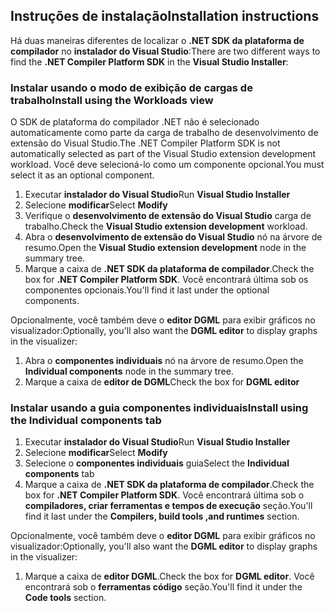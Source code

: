 ## <a name="installation-instructions"></a><span data-ttu-id="419f6-101">Instruções de instalação</span><span class="sxs-lookup"><span data-stu-id="419f6-101">Installation instructions</span></span> 

<span data-ttu-id="419f6-102">Há duas maneiras diferentes de localizar o **.NET SDK da plataforma de compilador** no **instalador do Visual Studio**:</span><span class="sxs-lookup"><span data-stu-id="419f6-102">There are two different ways to find the **.NET Compiler Platform SDK** in the **Visual Studio Installer**:</span></span>

### <a name="install-using-the-workloads-view"></a><span data-ttu-id="419f6-103">Instalar usando o modo de exibição de cargas de trabalho</span><span class="sxs-lookup"><span data-stu-id="419f6-103">Install using the Workloads view</span></span>

<span data-ttu-id="419f6-104">O SDK de plataforma do compilador .NET não é selecionado automaticamente como parte da carga de trabalho de desenvolvimento de extensão do Visual Studio.</span><span class="sxs-lookup"><span data-stu-id="419f6-104">The .NET Compiler Platform SDK is not automatically selected as part of the Visual Studio extension development workload.</span></span> <span data-ttu-id="419f6-105">Você deve selecioná-lo como um componente opcional.</span><span class="sxs-lookup"><span data-stu-id="419f6-105">You must select it as an optional component.</span></span>

1. <span data-ttu-id="419f6-106">Executar **instalador do Visual Studio**</span><span class="sxs-lookup"><span data-stu-id="419f6-106">Run **Visual Studio Installer**</span></span> 
1. <span data-ttu-id="419f6-107">Selecione **modificar**</span><span class="sxs-lookup"><span data-stu-id="419f6-107">Select **Modify**</span></span> 
1. <span data-ttu-id="419f6-108">Verifique o **desenvolvimento de extensão do Visual Studio** carga de trabalho.</span><span class="sxs-lookup"><span data-stu-id="419f6-108">Check the **Visual Studio extension development** workload.</span></span>
1. <span data-ttu-id="419f6-109">Abra o **desenvolvimento de extensão do Visual Studio** nó na árvore de resumo.</span><span class="sxs-lookup"><span data-stu-id="419f6-109">Open the **Visual Studio extension development** node in the summary tree.</span></span>
1. <span data-ttu-id="419f6-110">Marque a caixa de **.NET SDK da plataforma de compilador**.</span><span class="sxs-lookup"><span data-stu-id="419f6-110">Check the box for **.NET Compiler Platform SDK**.</span></span> <span data-ttu-id="419f6-111">Você encontrará última sob os componentes opcionais.</span><span class="sxs-lookup"><span data-stu-id="419f6-111">You'll find it last under the optional components.</span></span>

<span data-ttu-id="419f6-112">Opcionalmente, você também deve o **editor DGML** para exibir gráficos no visualizador:</span><span class="sxs-lookup"><span data-stu-id="419f6-112">Optionally, you'll also want the **DGML editor** to display graphs in the visualizer:</span></span>

1. <span data-ttu-id="419f6-113">Abra o **componentes individuais** nó na árvore de resumo.</span><span class="sxs-lookup"><span data-stu-id="419f6-113">Open the **Individual components** node in the summary tree.</span></span>
1. <span data-ttu-id="419f6-114">Marque a caixa de **editor de DGML**</span><span class="sxs-lookup"><span data-stu-id="419f6-114">Check the box for **DGML editor**</span></span>

### <a name="install-using-the-individual-components-tab"></a><span data-ttu-id="419f6-115">Instalar usando a guia componentes individuais</span><span class="sxs-lookup"><span data-stu-id="419f6-115">Install using the Individual components tab</span></span>

1. <span data-ttu-id="419f6-116">Executar **instalador do Visual Studio**</span><span class="sxs-lookup"><span data-stu-id="419f6-116">Run **Visual Studio Installer**</span></span> 
1. <span data-ttu-id="419f6-117">Selecione **modificar**</span><span class="sxs-lookup"><span data-stu-id="419f6-117">Select **Modify**</span></span> 
1. <span data-ttu-id="419f6-118">Selecione o **componentes individuais** guia</span><span class="sxs-lookup"><span data-stu-id="419f6-118">Select the **Individual components** tab</span></span> 
1. <span data-ttu-id="419f6-119">Marque a caixa de **.NET SDK da plataforma de compilador**.</span><span class="sxs-lookup"><span data-stu-id="419f6-119">Check the box for **.NET Compiler Platform SDK**.</span></span> <span data-ttu-id="419f6-120">Você encontrará última sob o **compiladores, criar ferramentas e tempos de execução** seção.</span><span class="sxs-lookup"><span data-stu-id="419f6-120">You'll find it last under the **Compilers, build tools ,and runtimes** section.</span></span>

<span data-ttu-id="419f6-121">Opcionalmente, você também deve o **editor DGML** para exibir gráficos no visualizador:</span><span class="sxs-lookup"><span data-stu-id="419f6-121">Optionally, you'll also want the **DGML editor** to display graphs in the visualizer:</span></span>

1. <span data-ttu-id="419f6-122">Marque a caixa de **editor DGML**.</span><span class="sxs-lookup"><span data-stu-id="419f6-122">Check the box for **DGML editor**.</span></span> <span data-ttu-id="419f6-123">Você encontrará sob o **ferramentas código** seção.</span><span class="sxs-lookup"><span data-stu-id="419f6-123">You'll find it under the **Code tools** section.</span></span>
